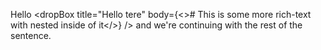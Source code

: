 Hello <dropBox title="Hello tere" body={<># This is some more rich-text with <dropBox title="Hi again" /> nested inside of it</>} /> and we're continuing with the rest of the sentence.
